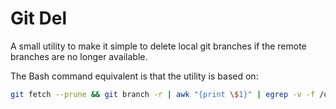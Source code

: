 # Git Del

A small utility to make it simple to delete local git branches if the remote branches are no longer available.

The Bash command equivalent is that the utility is based on:
```bash
git fetch --prune && git branch -r | awk "{print \$1}" | egrep -v -f /dev/fd/0 <(git branch -vv | grep origin) | awk "{print \$1}" | xargs git branch -d
```
